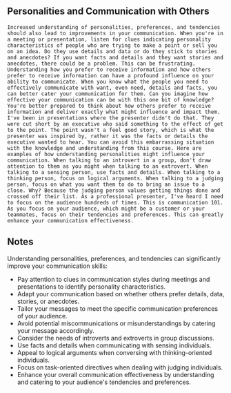 ## Personalities and Communication with Others
```
Increased understanding of personalities, preferences, and tendencies should also lead to improvements in your communication. When you're in a meeting or presentation, listen for clues indicating personality characteristics of people who are trying to make a point or sell you on an idea. Do they use details and data or do they stick to stories and anecdotes? If you want facts and details and they want stories and anecdotes, there could be a problem. This can be frustrating. Understanding how you prefer to receive information and how others prefer to receive information can have a profound influence on your ability to communicate. When you know what the people you need to effectively communicate with want, even need, details and facts, you can better cater your communication for them. Can you imagine how effective your communication can be with this one bit of knowledge? You're better prepared to think about how others prefer to receive information and deliver exactly what might influence and impact them. I've been in presentations where the presenter didn't do that. They were cut short by an executive who said something to the effect of get to the point. The point wasn't a feel good story, which is what the presenter was inspired by, rather it was the facts or details the executive wanted to hear. You can avoid this embarrassing situation with the knowledge and understanding from this course. Here are examples of how understanding personalities might influence your communication. When talking to an introvert in a group, don't draw attention to them as you might when talking to an extrovert. When talking to a sensing person, use facts and details. When talking to a thinking person, focus on logical arguments. When talking to a judging person, focus on what you want them to do to bring an issue to a close. Why? Because the judging person values getting things done and crossed off their list. As a professional presenter, I've heard I need to focus on the audience hundreds of times. This is communication 101. As you focus on your audience, which might be a customer or your teammates, focus on their tendencies and preferences. This can greatly enhance your communication effectiveness.
```

## Notes
Understanding personalities, preferences, and tendencies can significantly improve your communication skills:

- Pay attention to clues in communication styles during meetings and presentations to identify personality characteristics.
- Adapt your communication based on whether others prefer details, data, stories, or anecdotes.
- Tailor your messages to meet the specific communication preferences of your audience.
- Avoid potential miscommunications or misunderstandings by catering your message accordingly.
- Consider the needs of introverts and extroverts in group discussions.
- Use facts and details when communicating with sensing individuals.
- Appeal to logical arguments when conversing with thinking-oriented individuals.
- Focus on task-oriented directives when dealing with judging individuals.
- Enhance your overall communication effectiveness by understanding and catering to your audience's tendencies and preferences.